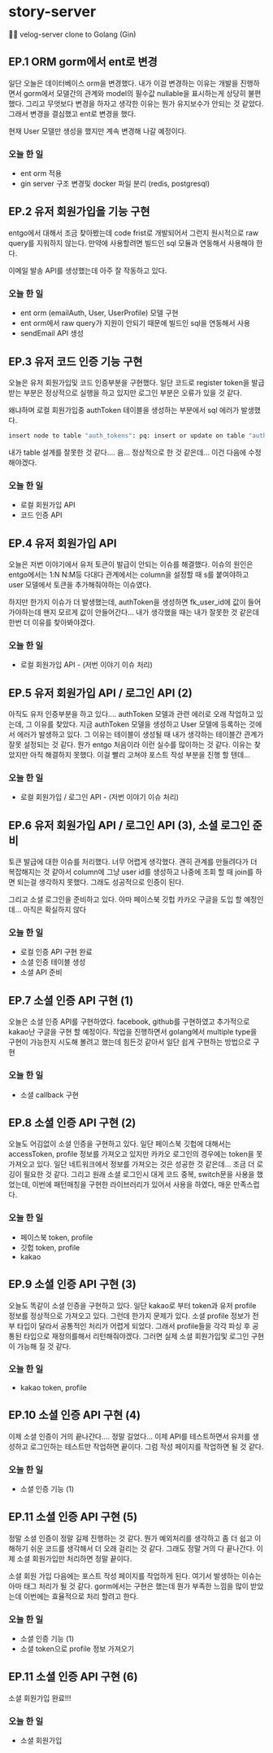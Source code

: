 # story-server
🙏🏻 velog-server clone to Golang (Gin)

## EP.1 ORM gorm에서 ent로 변경
일단 오늘은 데이터베이스 orm을 변경했다. 내가 이걸 변경하는 이유는 개발을 진행하면서 gorm에서 모델간의 관계와 model의 
필수값 nullable을 표시하는게 상당히 불편했다. 그리고 무엇보다 변경을 하자고 생각한 이유는 뭔가 유지보수가 안되는 것 같았다.
그래서 변경을 결심했고 ent로 변경을 했다.

현재 User 모델만 생성을 했지만 계속 변경해 나갈 예정이다.

### 오늘 한 일
- ent orm 적용
- gin server 구조 변경및 docker 파일 분리 (redis, postgresql)

## EP.2 유저 회원가입을 기능 구현
entgo에서 대해서 조금 찾아봤는데 code frist로 개발되어서 그런지 원시적으로 raw query를 지워하지 않는다.
만약에 사용할려면 빌드인 sql 모듈과 연동해서 사용해야 한다.

이메일 발송 API를 생성했는데 아주 잘 작동하고 있다.

### 오늘 한 일

- ent orm (emailAuth, User, UserProfile) 모델 구현
- ent orm에서 raw query가 지원이 안되기 때문에 빌드인 sql을 연동해서 사용
- sendEmail API 생성

## EP.3 유저 코드 인증 기능 구현
오늘은 유저 회원가입및 코드 인증부분을 구현했다. 일단 코드로 register token을 발급 받는 부분은 정상적으로 실행을 하고 있지만
로그인 부분은 오류가 있을 것 같다.

왜냐하며 로컬 회원가입중 authToken 테이블을 생성하는 부분에서 sql 에러가 발생했다.
```bash
insert node to table "auth_tokens": pq: insert or update on table "auth_tokens" violates foreign key constraint "auth_tokens_users_auth_token"
```
내가 table 설계를 잘못한 것 같다.... 음... 정상적으로 한 것 같은데... 이건 다음에 수정해야겠다.

### 오늘 한 일

- 로컬 회원가입 API
- 코드 인증 API

## EP.4 유저 회원가입 API
오늘은 저번 이야기에서 유저 토큰이 발급이 안되는 이슈를 해결했다. 이슈의 원인은 entgo에서는 1:N N:M등 다대다 관계에서는
column을 설정할 때 s를 붙여야하고 user 모델에서 토큰을 추가해줘야하는 이슈였다.

하지만 한가지 이슈가 더 발생했는데, authToken을 생성하면 fk_user_id에 값이 들어가야하는데 왠지 모르게 값이 안들어간다...
내가 생각했을 때는 내가 잘못한 것 같은데 한번 더 이유를 찾아봐야겠다.

### 오늘 한 일

- 로컬 회원가입 API - (저번 이야기 이슈 처리)

## EP.5 유저 회원가입 API / 로그인 API (2)
아직도 유저 인증부분을 하고 있다.... authToken 모델과 관련 에러로 오래 작업하고 있는데, 그 이유를 찾았다.
지금 authToken 모델을 생성하고 User 모델에 등록하는 것에서 에러가 발생하고 있다. 그 이유는 테이블이 생성될 때 
내가 생각하는 테이블간 관계가 잘못 설정되는 것 같다. 뭔가 entgo 처음이라 이런 실수를 많이하는 것 같다.
이유는 찾았지만 아직 해결하지 못했다. 이걸 빨리 고쳐야 포스트 작성 부분을 진행 할 텐데...

### 오늘 한 일

- 로컬 회원가입 / 로그인 API - (저번 이야기 이슈 처리)

## EP.6 유저 회원가입 API / 로그인 API (3), 소셜 로그인 준비
토큰 발급에 대한 이슈를 처리했다. 너무 어렵게 생각했다. 괜히 관계를 만들려다가 더 복잡해지는 것 같아서 column에 그냥
user id를 생성하고 나중에 조회 할 때 join를 하면 되는걸 생각하지 못했다. 그래도 성공적으로 인증이 된다.

그리고 소셜 로그인을 준비하고 있다. 아마 페이스북 깃헙 카카오 구글을 도입 할 예정인데... 아직은 확실하지 않다

### 오늘 한 일
- 로컬 인증 API 구현 완료
- 소셜 인증 테이블 생성
- 소셜 API 준비

## EP.7 소셜 인증 API 구현 (1)

오늘은 소셜 인증 API를 구현하였다. facebook, github를 구현하였고 추가적으로 kakao난 구글을 구현 할 예정이다.
작업을 진행하면서 golang에서 multiple type을 구현이 가능한지 시도해 볼려고 했는데 힘든것 같아서 일단 쉽게
구현하는 방법으로 구현

### 오늘 한 일
- 소셜 callback 구현

## EP.8 소셜 인증 API 구현 (2)

오늘도 어김없이 소셜 인증을 구현하고 있다. 일단 페이스북 깃헙에 대해서는 accessToken, profile 정보를 가져오고 있지만
카카오 로그인의 경우에는 token을 못가져오고 있다. 일단 네트워크에서 정보를 가져오는 것은 성공한 것 같은데... 조금 더 로깅이 필요한 것 같다.
그리고 원래 소셜 로그인시 대게 코드 중복, switch문을 사용을 했었는데, 이번에 패턴매칭을 구현한 라이브러리가 있어서 사용을 하였다,
매운 만족스럽다.

### 오늘 한 일
- 페이스북 token, profile
- 깃헙 token, profile
- kakao


## EP.9 소셜 인증 API 구현 (3)

오늘도 똑같이 소셜 인증을 구현하고 있다. 일단 kakao로 부터 token과 유저 profile 정보를 정상적으로 가져오고 있다.
그런데 한가지 문제가 있다. 소셜 profile 정보가 전부 타입이 달라서 공통적인 처리가 어렵게 되었다. 그래서
profile들을 각각 파싱 후 공통된 타입으로 재정의를해서 리턴해줘야겠다. 그러면 실제 소셜 회원가입및 로그인 구현이 가능해 질 것 같다.

### 오늘 한 일
- kakao token, profile

##  EP.10 소셜 인증 API 구현 (4)

이제 소셜 인증이 거의 끝나간다.... 정말 길었다... 이제 API를 테스트하면서 유저를 생성하고 로그인하는 테스트만 작업하면
끝이다. 그럼 작성 페이지를 작업하면 될 것 같다.

### 오늘 한 일
- 소셜 인증 기능 (1)

## EP.11 소셜 인증 API 구현 (5)

정말 소셜 인증이 정말 길제 진행하는 것 같다. 뭔가 예외처리를 생각하고 좀 더 쉽고 이해하기 쉬운 코드를 생각해서 더 오래 걸리는 것 같다.
그래도 정말 거의 다 끝나간다. 이제 소셜 회원가입만 처리하면 정말 끝이다.

소셜 회원 가입 다음에는 포스트 작성 페이지를 작업하게 된다. 여기서 발생하는 이슈는 아마 태그 처리가 될 것 같다.
gorm에서는 구현은 했는데 뭔가 부족한 느낌을 많이 받았는데 이번에는 효율적으로 처리 할려고 한다.

### 오늘 한 일
- 소셜 인증 기능 (1)
- 소셜 token으로 profile 정보 가져오기

## EP.11 소셜 인증 API 구현 (6)

소셜 회원가입 완료!!!

### 오늘 한 일
- 소셜 회원가입
